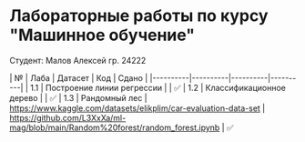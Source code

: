 # Лабораторные работы по курсу "Машинное обучение"
Студент: Малов Алексей гр. 24222

| № | Лаба | Датасет | Код | Сдано |
|----------|----------|----------|----------|
| 1.1 |  Построение линии регрессии | | ✅
| 1.2 | Классификационное дерево | |  ✅
| 1.3 | Рандомный лес   | https://www.kaggle.com/datasets/elikplim/car-evaluation-data-set | https://github.com/L3XxXa/ml-mag/blob/main/Random%20forest/random_forest.ipynb | ✅
